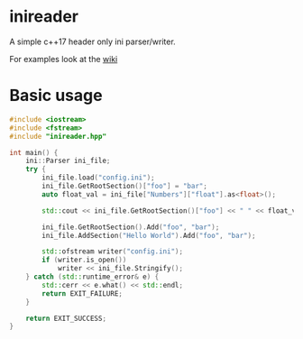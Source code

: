 # inireader
A simple c++17 header only ini parser/writer.

For examples look at the [wiki](https://github.com/X-rays5/inireader/wiki)
# Basic usage

```cpp
#include <iostream>
#include <fstream>
#include "inireader.hpp"

int main() {
    ini::Parser ini_file;
    try {
        ini_file.load("config.ini");
        ini_file.GetRootSection()["foo"] = "bar";
        auto float_val = ini_file["Numbers"]["float"].as<float>();

        std::cout << ini_file.GetRootSection()["foo"] << " " << float_val << "\n";

        ini_file.GetRootSection().Add("foo", "bar");
        ini_file.AddSection("Hello World").Add("foo", "bar");

        std::ofstream writer("config.ini");
        if (writer.is_open())
            writer << ini_file.Stringify();
    } catch (std::runtime_error& e) {
        std::cerr << e.what() << std::endl;
        return EXIT_FAILURE;
    }

    return EXIT_SUCCESS;
}
```
